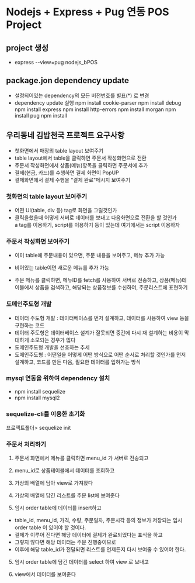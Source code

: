 # Nodejs + Express + Pug 연동 POS Project

## project 생성

- express --view=pug nodejs_bPOS

## package.jon dependency update

- 설정되어있는 dependency의 모든 버전번호를 별표(\*) 로 변경
- dependency update 실행
  npm install cookie-parser
  npm install debug
  npm install express
  npm install http-errors
  npm install morgan
  npm install pug
  npm install

## 우리동네 김밥천국 프로젝트 요구사항

- 첫화면에서 매장의 table layout 보여주기
- table layout에서 table을 클릭하면 주문서 작성화면으로 전환
- 주문서 작성화면에서 상품(메뉴)항목을 클릭하면 주문서에 추가
- 결제(현금, 카드)를 수행하면 결제 화면이 PopUP
- 결제화면에서 결제 수행을 "결제 완료"메시지 보여주기

### 첫화면의 table layout 보여주기

- 어떤 UI(table, div 등) tag로 화면을 그릴것인가
- 클릭을했을때 어떻게 서버로 데이터를 보내고 다음화면으로 전환을 할 것인가  
  a tag를 이용하기, script를 이용하기 등이 있는데 여기에서는 script 이용하자

### 주문서 작성화면 보여주기

- 이미 table에 주문내용이 있으면, 주문 내용을 보여주고, 메뉴 추가 가능
- 비어있는 table이면 새로운 메뉴를 추가 가능

- 주문 메뉴를 클릭하면, 메뉴ID를 fetch를 사용하여 서버로 전송하고, 상품(메뉴)테이블에서 상품을 검색하고, 해당되는 상품정보를 수신하여, 주문리스트에 표현하기

### 도메인주도형 개발

- 데이터 주도형 개발 : 데이터베이스를 먼저 설계하고, 데이터를 사용하여 view 등을 구현하는 코드
- 데이터 주도형은 데이터베이스 설계가 잘못되면 중간에 다시 재 설계하는 비용이 막대하게 소모되는 경우가 많다
- 도메인주도형 개발을 선호하는 추세
- 도메인주도형 : 어떤일을 어떻게 어떤 방식으로 어떤 순서로 처리할 것인가를 먼저 설계하고, 코드를 만든 다음, 필요한 데이터를 입혀가는 방식

### mysql 연동을 위하여 dependency 설치

- npm install sequelize
- npm install mysql2
 
### sequelize-cli를 이용한 초기화

프로젝트폴더> sequelize init

### 주문서 처리하기

1. 주문서 화면에서 메뉴를 클릭하면 menu_id 가 서버로 전송되고
2. menu_id로 상품테이블에서 데이터를 조회하고
3. 가상의 배열에 담아 view로 가져왔다
4. 가상의 배열에 담긴 리스트를 주문 list에 보여준다

4. 임시 order table에 데이터를 insert하고

- table_id, menu_id, 가격, 수량, 주문일자, 주문시각 등의 정보가 저장되는 임시 order table 이 있어야 할 것이다.
- 결제가 이루어 진다면 해당 데이터에 결제가 완료되었다는 표식을 하고
- 그렇지 않다면 해당 데이터는 주문 진행중이므로
- 이후에 해당 table_id가 전달되면 리스트를 언제든지 다시 보여줄 수 있어야 한다.

5. 임시 order table에 담긴 데이터를 select 하여 view 로 보내고

6. view에서 데이터를 보여준다
